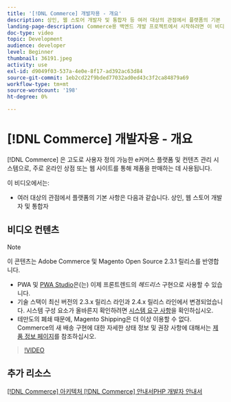 ```yaml
---
title: '[!DNL Commerce] 개발자용 - 개요'
description: 상인, 웹 스토어 개발자 및 통합자 등 여러 대상의 관점에서 플랫폼의 기본 사항을 살펴볼 수 있습니다.
landing-page-description: Commerce용 백엔드 개발 프로젝트에서 시작하려면 이 비디오 시리즈 를 시청하십시오.
doc-type: video
topic: Development
audience: developer
level: Beginner
thumbnail: 36191.jpeg
activity: use
exl-id: d9049f03-537a-4e0e-8f17-ad392ac63d84
source-git-commit: 1eb2cd22f9bded77032ad0ed43c3f2ca84879a69
workflow-type: tm+mt
source-wordcount: '198'
ht-degree: 0%

---
```


# [!DNL Commerce] 개발자용 - 개요

[!DNL Commerce] 은 고도로 사용자 정의 가능한 e커머스 플랫폼 및 컨텐츠 관리 시스템으로, 주로 온라인 상점 또는 웹 사이트를 통해 제품을 판매하는 데 사용됩니다.

이 비디오에서는:

- 여러 대상의 관점에서 플랫폼의 기본 사항은 다음과 같습니다. 상인, 웹 스토어 개발자 및 통합자

## 비디오 컨텐츠

>[!NOTE]
>
>이 콘텐츠는 Adobe Commerce 및 Magento Open Source 2.3.1 릴리스를 반영합니다.
>
>- PWA 및 [PWA Studio](http://pwastudio.io/)은(는) 이제 프론트렌드의 _헤드리스_ 구현으로 사용할 수 있습니다.
>- 기술 스택이 최신 버전의 2.3.x 릴리스 라인과 2.4.x 릴리스 라인에서 변경되었습니다. 시스템 구성 요소가 올바른지 확인하려면 [시스템 요구 사항](https://devdocs.magento.com/guides/v2.4/install-gde/system-requirements.html)을 확인하십시오.
>- 테만도의 폐쇄 때문에, Magento Shipping은 더 이상 이용할 수 없다. Commerce의 새 배송 구현에 대한 자세한 상태 정보 및 권장 사항에 대해서는 [제품 정보 페이지](https://magento.com/shipping)를 참조하십시오.



>[!VIDEO](https://video.tv.adobe.com/v/36191?quality=12&learn=on)

## 추가 리소스

[[!DNL Commerce] 아키텍처 ](https://devdocs.magento.com/guides/v2.4/architecture/bk-architecture.html)
[[!DNL Commerce] 안내서PHP 개발자 안내서](https://devdocs.magento.com/guides/v2.4/extension-dev-guide/bk-extension-dev-guide.html)
